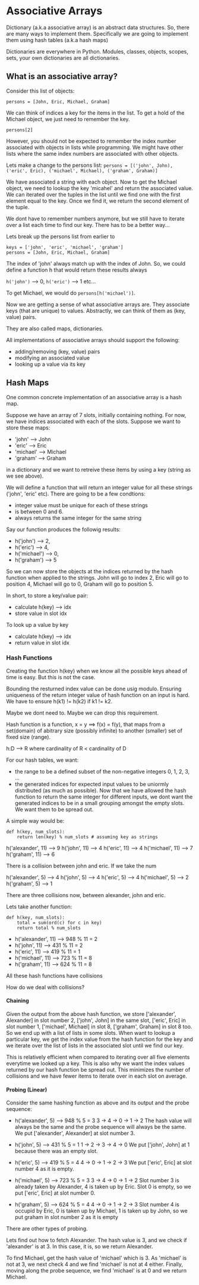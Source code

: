 # Associative Arrays

Dictionary (a.k.a associative array) is an abstract data structures. So, there are many ways to implement them. Specifically we are going to implement them using hash tables (a.k.a hash maps)

Dictionaries are everywhere in Python. Modules, classes, objects, scopes, sets, your own dictionaries are all dictionaries.

## What is an associative array?

Consider this list of objects:

`persons = [John, Eric, Michael, Graham]`

We can think of indices a key for the items in the list. To get a hold of the Michael object, we just need to remember the key.

`persons[2]`

However, you should not be expected to remember the index number associated with objects in lists while programming. We might have other lists where the same index numbers are associated with other objects.

Lets make a change to the persons list:
`persons = [('john', John), ('eric', Eric), ('michael', Michael), ('graham', Graham)]`

We have associated a string with each object. Now to get the Michael object, we need to lookup the key 'micahel' and return the associated value. We can iterated over the tuples in the list until we find one with the first element equal to the key. Once we find it, we return the second element of the tuple.

We dont have to remember numbers anymore, but we still have to iterate over a list each time to find our key. There has to be a better way...

Lets break up the persons list from earlier to
```
keys = ['john', 'eric', 'michael', 'graham']
persons = [John, Eric, Michael, Graham]
```
The index of 'john' always match up with the index of John. So, we could define a function h that would return these results always

`h('john')` --> 0, `h('eric')` --> 1 etc...

To get Michael, we would do `persons[h('michael')]`.

Now we are getting a sense of what associative arrays are. They associate keys (that are unique) to values. Abstractly, we can think of them as (key, value) pairs. 

They are also called maps, dictionaries.

All implementations of associative arrays should support the following:

- adding/removing (key, value) pairs
- modifying an associated value
- looking up a value via its key

## Hash Maps

One common concrete implementation of an associative array is a hash map.

Suppose we have an array of 7 slots, initially containing nothing. For now, we have indices associated with each of the slots. Suppose we want to store these maps:

- 'john' --> John 
- 'eric' --> Eric
- 'michael' --> Michael
- 'graham' --> Graham

in a dictionary and we want to retreive these items by using a key (string as we see above).

We will define a function that will return an integer value for all these strings ('john', 'eric' etc). There are going to be a few condtions:

- integer value must be unique for each of these strings
- is between 0 and 6.
- always returns the same integer for the same string

Say our function produces the followig results:

- h('john') --> 2, 
- h('eric') --> 4, 
- h('michael') --> 0, 
- h('graham') --> 5

So we can now store the objects at the indices returned by the hash function when applied to the strings. John will go to index 2, Eric will go to position 4, Michael will go to 0, Graham will go to position 5.

In short, to store a key/value pair:
- calculate h(key) --> idx
- store value in slot idx

To look up a value by key
- calculate h(key) --> idx
- return value in slot idx

### Hash Functions

Creating the function h(key) when we know all the possible keys ahead of time is easy. But this is not the case. 

Bounding the resturned index value can be done usig modulo. Ensuring uniqueness of the return integer value of hash function on an input is hard. We have to ensure h(k1) != h(k2) if k1 != k2.

Maybe we dont need to. Maybe we can drop this requirement.

Hash function is a function, x = y ==> f(x) = f(y), that maps from a set(domain) of abitrary size (possibly infinite) to another (smaller) set of fixed size (range).

h:D --> R where cardinality of R < cardinality of D

For our hash tables, we want:
- the range to be a defined subset of the non-negative integers 0, 1, 2, 3, ...
- the generated indices for expected input values to be uniormly distributed (as much as possible). Now that we have allowed the hash function to return the same integer for different inputs, we dont want the generated indices to be in a small grouping amongst the empty slots. We want them to be spread out.

A simple way would be:
```
def h(key, num_slots):
    return len(key) % num_slots # assuming key as strings
```
h('alexander', 11) --> 9
h('john', 11) --> 4
h('eric', 11) --> 4
h('michael', 11) --> 7
h('graham', 11) --> 6

There is a collision between john and eric. If we take the num

h('alexander', 5) --> 4
h('john', 5) --> 4
h('eric', 5) --> 4
h('michael', 5) --> 2
h('graham', 5) --> 1

There are three collisions now, between alexander, john and eric.

Lets take another function:
```
def h(key, num_slots):
    total = sum(ord(c) for c in key)
    return total % num_slots
```
- h('alexander', 11) --> 948 % 11 = 2
- h('john', 11) --> 431 % 11 = 2
- h('eric', 11) --> 419 % 11 = 1
- h('michael', 11) --> 723 % 11 = 8
- h('graham', 11) --> 624 % 11 = 8

All these hash functions have collisions

How do we deal with collisions?

#### Chaining

Given the output from the above hash function, we store ['alexander', Alexander] in slot number 2, ['john', John] in the same slot, ['eric', Eric] in slot number 1, ['michael', Michael] in slot 8, ['graham', Graham] in slot 8 too. So we end up with a list of lists in some slots. When want to lookup a particular key, we get the index value from the hash function for the key and we iterate over the list of lists in the associated slot until we find our key.

This is relatively efficient when compared to iterating over all five elements everytime we looked up a key. This is also why we want the index values returned by our hash function be spread out. This minimizes the number of collisions and we have fewer items to iterate over in each slot on average.

#### Probing (Linear)

Consider the same hashing function as above and its output and the probe sequence:

- h('alexander', 5) --> 948 % 5 = 3    3 -> 4 -> 0 -> 1 -> 2
The hash value will always be the same and the probe sequence will always be the same. We put ['alexander', Alexander] at slot number 3.

- h('john', 5) --> 431 % 5 = 1         1 -> 2 -> 3 -> 4 -> 0
We put ['john', John] at 1 because there was an empty slot. 

- h('eric', 5) --> 419 % 5 = 4         4 -> 0 -> 1 -> 2 -> 3
We put ['eric', Eric] at slot number 4 as it is empty.

- h('michael', 5) --> 723 % 5 = 3      3 -> 4 -> 0 -> 1 -> 2
Slot number 3 is already taken by Alexander, 4 is taken up by Eric. Slot 0 is empty, so we put ['eric', Eric] at slot number 0.

- h('graham', 5) --> 624 % 5 = 4       4 -> 0 -> 1 -> 2 -> 3
Slot number 4 is occupid by Eric, 0 is taken up by Michael, 1 is taken up by John, so we put graham in slot number 2 as it is empty

There are other types of probing.

Lets find out how to fetch Alexander. The hash value is 3, and we check if 'alexander' is at 3. In this case, it is, so we return Alexander.

To find Michael, get the hash value of 'michael' which is 3. As 'michael' is not at 3, we next check 4 and we find 'michael' is not at 4 either. Finally, moving along the probe sequence, we find 'michael' is at 0 and we return Michael.

